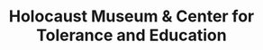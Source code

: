 ---
layout: repo
title: "Holocaust Museum & Center for Tolerance and Education"
id: 23139
permalink: repos/23139/
---